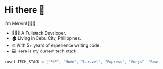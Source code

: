 # Hi there 👋

I'm Mervin!👨🏻‍💼

* 👨🏼‍💻 A Fullstack Developer.
* 🏠 Living in Cebu City, Philippines.
* ⏱ With 5+ years of experience writing code.
* 💻 Here is my current tech stack: 

```javascript
cosnt TECH_STACK = ["PHP", "Node", "Laravel", "Express", "Vuejs", "React", "Nextjs", "Inertiajs", "MySQL", "React Native"]; 
```
